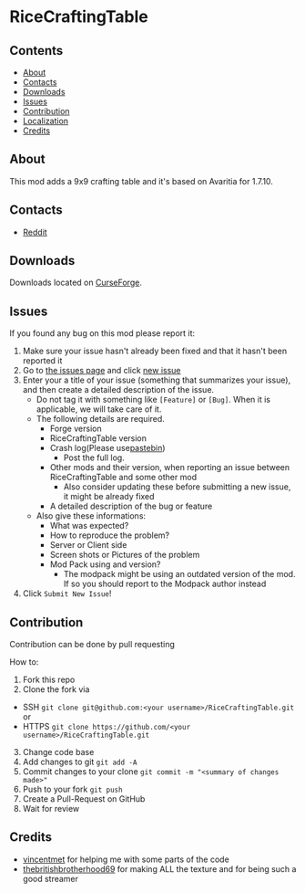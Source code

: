 # RiceCraftingTable

## Contents

* [About](#about)
* [Contacts](#contacts)
* [Downloads](#downloads)
* [Issues](#issues)
* [Contribution](#contribution)
* [Localization](#applied-energistics-2-localization)
* [Credits](#credits)

## About

This mod adds a 9x9 crafting table and it's based on Avaritia for 1.7.10.


## Contacts

* [Reddit](https://www.reddit.com/user/KewaiiGamer/)

## Downloads

Downloads located on [CurseForge](https://minecraft.curseforge.com/projects/rice-crafting-table).

## Issues

If you found any bug on this mod please report it:

1. Make sure your issue hasn't already been fixed and that it hasn't been reported it
2. Go to [the issues page](https://github.com/KewaiiGamer/RiceCraftingTable/issues) and click [new issue](https://github.com/AppliedEnergistics/Applied-Energistics-2/issues/new)
3. Enter your a title of your issue (something that summarizes your issue), and then create a detailed description of the issue.
    * Do not tag it with something like `[Feature]` or `[Bug]`. When it is applicable, we will take care of it.
    * The following details are required.
        * Forge version
        * RiceCraftingTable version
        * Crash log(Please use[pastebin](http://pastebin.com/))
            * Post the full log.
        * Other mods and their version, when reporting an issue between RiceCraftingTable and some other mod
            * Also consider updating these before submitting a new issue, it might be already fixed
        * A detailed description of the bug or feature
    * Also give these informations:
        * What was expected?
        * How to reproduce the problem?
        * Server or Client side
        * Screen shots or Pictures of the problem
        * Mod Pack using and version?
            * The modpack might be using an outdated version of the mod. If so you should report to the Modpack author instead
5. Click `Submit New Issue`!

## Contribution

Contribution can be done by pull requesting

How to:

1. Fork this repo
2. Clone the fork via
  * SSH `git clone git@github.com:<your username>/RiceCraftingTable.git`
  or 
  * HTTPS `git clone https://github.com/<your username>/RiceCraftingTable.git`
3. Change code base
4. Add changes to git `git add -A`
5. Commit changes to your clone `git commit -m "<summary of changes made>"`
6. Push to your fork `git push`
7. Create a Pull-Request on GitHub
8. Wait for review  


## Credits

* [vincentmet](http://www.twitch.tv/vincentmet) for helping me with some parts of the code
* [thebritishbrotherhood69](https://www.twitch.tv/thebritishbrotherhood) for making ALL the texture and for being such a good streamer 
